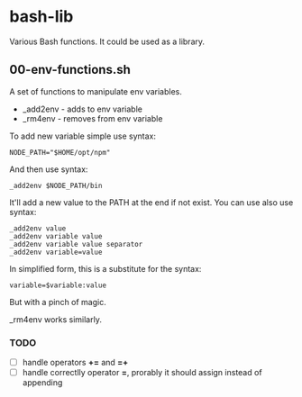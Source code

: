 # bash-lib

Various Bash functions. It could be used as a library.

## 00-env-functions.sh

A set of functions to manipulate env variables.

* _add2env - adds to env variable
* _rm4env  - removes from env variable

To add new variable simple use syntax:

    NODE_PATH="$HOME/opt/npm"

And then use syntax:

    _add2env $NODE_PATH/bin

It'll add a new value to the PATH at the end if not exist. You can use also use
syntax:

    _add2env value
    _add2env variable value
    _add2env variable value separator
    _add2env variable=value

In simplified form, this is a substitute for the syntax:

    variable=$variable:value

But with a pinch of magic.

_rm4env works similarly.

### TODO

- [ ] handle operators **+=** and **=+** 
- [ ] handle correctlly operator **=**, prorably it should assign instead of appending
